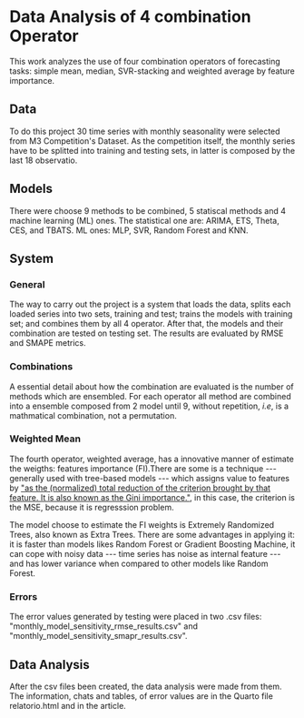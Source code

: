 # Data Analysis of 4 combination Operator

This work analyzes the use of four combination operators of forecasting tasks: simple mean, median, SVR-stacking and weighted average by feature importance.

## Data

To do this project 30 time series with monthly seasonality were selected from M3 Competition's Dataset. As the competition itself, the monthly series have to be splitted into training and testing sets, in latter is composed by the last 18 observatio.

## Models

There were choose 9 methods to be combined, 5 statiscal methods and 4 machine learning (ML) ones. The statistical one are: ARIMA, ETS, Theta, CES, and TBATS. ML ones: MLP, SVR, Random Forest and KNN.

## System

### General

The way to carry out the project is a system that loads the data, splits each loaded series into two sets, training and test; trains the models with training set; and combines them by all 4 operator. After that, the models and their combination are tested on testing set. The results are evaluated by RMSE and SMAPE metrics.

### Combinations

A essential detail about how the combination are evaluated is the number of methods which are ensembled. For each operator all method are combined into a ensemble composed from 2 model until 9, without repetition, *i.e*, is a mathmatical combination, not a permutation.

### Weighted Mean

The fourth operator, weighted average, has a innovative manner of estimate the weigths: features importance (FI).There are some  is a technique --- generally used with tree-based models --- which assigns value to features by ["as the (normalized) total reduction of the criterion brought by that feature. It is also known as the Gini importance."](https://scikit-learn.org/stable/modules/generated/sklearn.ensemble.ExtraTreesRegressor.html#sklearn.ensemble.ExtraTreesRegressor.feature_importances_), in this case, the criterion is the MSE, because it is regresssion problem.

The model choose to estimate the FI weights is Extremely Randomized Trees, also known as Extra Trees. There are some advantages in applying it: it is faster than models likes Random Forest or Gradient Boosting Machine, it can cope with noisy data --- time series has noise as internal feature --- and has lower variance when compared to other models like Random Forest.

### Errors

The error values generated by testing were placed in two .csv files: "monthly_model_sensitivity_rmse_results.csv" and "monthly_model_sensitivity_smapr_results.csv".

## Data Analysis

After the csv files been created, the data analysis were made from them. The information, chats and tables, of error values are in the Quarto file relatorio.html and in the article.